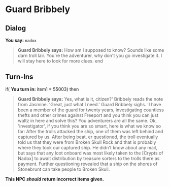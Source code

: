 # Guard Bribbely


## Dialog

**You say:** `nadox`



>**Guard Bribbely says:** How am I supposed to know? Sounds like some darn troll lair. You're the adventurer, why don't you go investigate it. I will stay here to look for more clues.
end





## Turn-Ins




if( **You turn in:** item1 = 55003) then


>**Guard Bribbely says:** Yes, what is it, citizen?' Bribbely reads the note from Jasmine. 'Great, just what I need.' Guard Bribbely sighs. 'I have been a member of the guard for twenty years, investigating countless thefts and other crimes against Freeport and you think you can just waltz in here and solve this? You adventurers are all the same. Ok, 'investigator', if you think you are so smart, here is what we know so far: After the trolls attacked the ship, one of them was left behind and captured by us. After being beat, er questioned, the troll eventually told us that they were from Broken Skull Rock and that is probably where they took our captured ship. He didn't know about any mail, but says that any loot onboard was most likely taken to the [Crypts of Nadox] to await distribution by treasure sorters to the trolls there as payment. Further questioning revealed that a ship on the shores of Stonebrunt can take people to Broken Skull.

**This NPC *should* return incorrect items given.**
